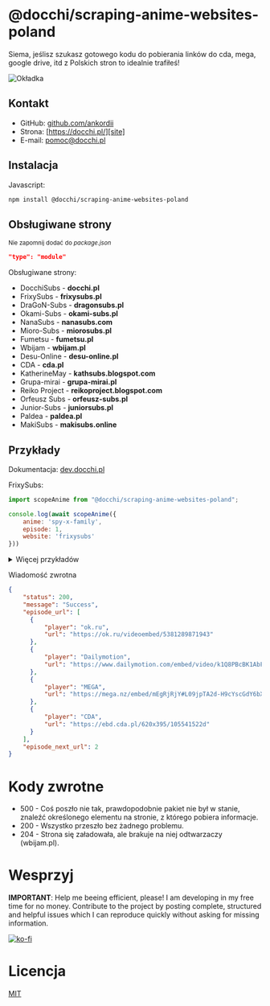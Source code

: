 # @docchi/scraping-anime-websites-poland

Siema, jeślisz szukasz gotowego kodu do pobierania linków do cda, mega, google drive, itd z Polskich stron to idealnie trafiłeś!

![Okładka](https://i.ibb.co/4VfzDT4/1500x500.png)

## Kontakt

- GitHub: [github.com/ankordii][github]
- Strona: [https://docchi.pl/][site]
- E-mail: pomoc@docchi.pl

## Instalacja

Javascript:
```bash
npm install @docchi/scraping-anime-websites-poland
```

## Obsługiwane strony

<sub>Nie zapomnij dodać do *package.json*
```json
"type": "module"
```
</sub>

Obsługiwane strony:
- DocchiSubs - **docchi.pl**
- FrixySubs - **frixysubs.pl**
- DraGoN-Subs - **dragonsubs.pl**
- Okami-Subs - **okami-subs.pl**
- NanaSubs - **nanasubs.com**
- Mioro-Subs - **miorosubs.pl**
- Fumetsu - **fumetsu.pl**
- Wbijam - **wbijam.pl**
- Desu-Online - **desu-online.pl**
- CDA - **cda.pl**
- KatherineMay - **kathsubs.blogspot.com**
- Grupa-mirai - **grupa-mirai.pl**
- Reiko Project - **reikoproject.blogspot.com**
- Orfeusz Subs - **orfeusz-subs.pl**
- Junior-Subs - **juniorsubs.pl**
- Paldea - **paldea.pl**
- MakiSubs - **makisubs.online**

## Przykłady

Dokumentacja: [dev.docchi.pl](https://dev.docchi.pl/docchi/scraping)


FrixySubs: 

```js
import scopeAnime from "@docchi/scraping-anime-websites-poland";

console.log(await scopeAnime({
    anime: 'spy-x-family',
    episode: 1,
    website: 'frixysubs'
}))
```
<details>
  <summary>Więcej przykładów</summary>

  Docchi: 

  ```js
  import scopeAnime from "@docchi/scraping-anime-websites-poland";

  console.log(await scopeAnime({
    anime: 'isekai-yakkyoku-49438',
    episode: 5,
    website: 'docchi'
  }))
  ```
  Wbijam: 

  *note: w anime trzeba podać subdomene*
  ```js
  import scopeAnime from "@docchi/scraping-anime-websites-poland";

  console.log(await scopeAnime({
    anime: "danmachi",
    episode: 'czwarta_seria-10',
    website: 'wbijam'
  }))
  ```

  Desu-Online: 

  ```js
  import scopeAnime from "@docchi/scraping-anime-websites-poland";

  console.log(await scopeAnime({
    anime: "isekai-meikyuu-de-harem-wo",
    episode: 1,
    website: 'desuonline'
  }))
  ```

  Okami-Subs: 

  ```js
  import scopeAnime from "@docchi/scraping-anime-websites-poland";

  console.log(await scopeAnime({
    anime: 'baraou-no-souretsu',
    episode: '2-1007c078-b20b-4c62-888a-e5b20a2e720b',
    website: 'okamisubs'
  }))
  ```

  Mioro-Subs: 

  ```js
  import scopeAnime from "@docchi/scraping-anime-websites-poland";

  console.log(await scopeAnime({
    anime: 'blue-lock-1',
    episode: 22,
    website: 'miorosubs'
  }))
  ```

  DraGoN-Subs: 

  ```js
  import scopeAnime from "@docchi/scraping-anime-websites-poland";

  console.log(await scopeAnime({
    anime: 'saikyou-onmyouji-no-isekai-tenseiki',
    episode: 1,
    website: 'dragonsubs'
  }))
  ```

  NanaSubs: 

  ```js
  import scopeAnime from "@docchi/scraping-anime-websites-poland";

  console.log(await scopeAnime({
    anime: 'vinland-saga-season-2',
    episode: 9,
    website: 'nanasubs'
  }))
  ```

  Fumetsu: 

  ```js
  import scopeAnime from "@docchi/scraping-anime-websites-poland";

  console.log(await scopeAnime({
    anime: 'TatenoYuushanoNariagari2-kiss',
    episode: 1,
    website: 'fumetsu'
  }))
  ```

  KatherineMay: 

  ```js
  import scopeAnime from "@docchi/scraping-anime-websites-poland";

  console.log(await scopeAnime({
    anime: "incomparable-demon-king",
    episode: 22,
    website: "kathsubs"
  }))
  ```

  CDA: 

  *note: W przypadku cda warto spojrzeć do dokumentacji [dev.docchi.pl](https://dev.docchi.pl/docchi/scraping/cda)*
  ```js
  import scopeAnime from "@docchi/scraping-anime-websites-poland";

  console.log(await scopeAnime({
    user: "docchi",
    folder: 37956235,
    type: "spaces",
    spaces: "3",
    episode: 1,
    website: "cda"
  }))
  ```

  Grupa-mirai: 

  ```js
  import scopeAnime from "@docchi/scraping-anime-websites-poland";

  console.log(await scopeAnime({
    anime: "db",
    episode: 5,
    website: "mirai"
  }))
  ```

  Reiko Project: 

  ```js
  import scopeAnime from "@docchi/scraping-anime-websites-poland";

  console.log(await scopeAnime({
    anime: "p/liang-bu-yi",
    episode: 5,
    website: "reiko"
  }))

  ```

  Orfeusz Subs: 

  ```js
  import scopeAnime from "@docchi/scraping-anime-websites-poland";

  console.log(await scopeAnime({
    anime: 25,
    episode: 1,
    website: "orfeusz"
  }))
  ```

  Junior-Subs: 

  ```js
  import scopeAnime from "@docchi/scraping-anime-websites-poland";

  console.log(await scopeAnime({
    folder: "hentai",
    anime: "yuutousei-ayaka-no-uraomote",
    episode: "01",
    website: "junior"
  }))
  ```

  Paldea: 

  ```js
  import scopeAnime from "@docchi/scraping-anime-websites-poland";

  console.log(await scopeAnime({
    episode: "hz001",
    website: "paldea"
  }))
  ```
  
  MakiSubs: 

  ```js
  import scopeAnime from "@docchi/scraping-anime-websites-poland";

  console.log(await scopeAnime({
    anime: "jitsu-wa-ore-saikyou-deshita-1",
    episode: 1,
    website: "maki"
  }))
  ```
  
</details>

Wiadomość zwrotna
```json
{
    "status": 200,
    "message": "Success",
    "episode_url": [
      { 
          "player": "ok.ru", 
          "url": "https://ok.ru/videoembed/5381289871943" 
      },
      {
          "player": "Dailymotion",
          "url": "https://www.dailymotion.com/embed/video/k1Q8PBcBK1AbFdxRe2D"
      },
      {
          "player": "MEGA",
          "url": "https://mega.nz/embed/mEgRjRjY#L09jpTA2d-H9cYscGdY6bXa6oLONnzrhQ5WEe3YHAy8"
      },
      { 
          "player": "CDA", 
          "url": "https://ebd.cda.pl/620x395/105541522d" 
      }
    ],
    "episode_next_url": 2
}
```
# Kody zwrotne

- 500 - Coś poszło nie tak, prawdopodobnie pakiet nie był w stanie, znaleźć określonego elementu na stronie, z którego pobiera informacje.
- 200 - Wszystko przeszło bez żadnego problemu.
- 204 - Strona się załadowała, ale brakuje na niej odtwarzaczy (wbijam.pl).

# Wesprzyj
<b>IMPORTANT</b>: Help me beeing efficient, please! I am developing in my free time for no money. Contribute to the project by posting complete, structured and helpful issues which I can reproduce quickly without asking for missing information.

[![ko-fi](https://buycoffee.to/logo/buycoffee.svg)](https://buycoffee.to/docchi)

# Licencja
[MIT](https://github.com/docchipl/Pobieranie-anime-z-polskich-stron/blob/main/LICENSE)

[github]: https://github.com/ankordii
[site]: https://docchi.pl/
